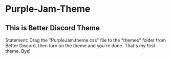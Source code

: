# Purple-Jam-Theme
This is Better Discord Theme
-
Statement:
Drag the "PurpleJam.theme.css" file to the "themes" folder from Better Discord, then turn on the theme and you're done.
That's my first theme.
Bye!
